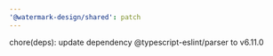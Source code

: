 ```yaml
---
'@watermark-design/shared': patch
---
```


chore(deps): update dependency @typescript-eslint/parser to v6.11.0
